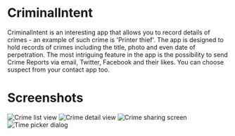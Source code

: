 # CriminalIntent
CriminalIntent is an interesting app that allows you to record details of crimes - an example of such crime is 'Printer thief'.
The app is designed to hold records of crimes including the title, photo and even date of perpetration. 
The most intriguing feature in the app is the possibility to send Crime Reports via email, Twitter, Facebook and their likes.
You can choose suspect from your contact app too.

# Screenshots
![Crime list view](https://user-images.githubusercontent.com/89112108/146273404-b1d4dfb9-a8c7-449b-af48-c48bd3885fa7.png)
![Crime detail view](https://user-images.githubusercontent.com/89112108/146273448-76cafd11-adc8-49f8-81ad-51f04136e0d8.png)
![Crime sharing screen](https://user-images.githubusercontent.com/89112108/146274209-091f8447-93df-4642-9bca-ff4d0ad1ea73.png)
![Time picker dialog](https://user-images.githubusercontent.com/89112108/146274241-949354e7-b772-45c2-a32c-bf6109d90280.png)
